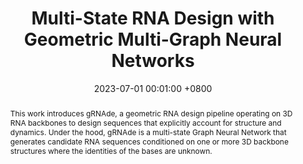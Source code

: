 ---
title:   Multi-State RNA Design with Geometric Multi-Graph Neural Networks       
date:           2023-07-01 00:01:00 +0800
selected:       false
pub:            "ICLR"
# pub_pre:        "Submitted to "
# pub_post:       'Under review.'
pub_last:       ' <span class="badge badge-pill badge-custom badge-success">Spotlight</span>'
pub_date:       "2025"

abstract: >-
   This work introduces gRNAde, a geometric RNA design pipeline operating on 3D RNA backbones to design sequences that explicitly account for structure and dynamics. Under the hood, gRNAde is a multi-state Graph Neural Network that generates candidate RNA sequences conditioned on one or more 3D backbone structures where the identities of the bases are unknown. 

cover:   assets/images/covers/rna.png
authors:
  - Chaitanya Joshi
  - Arian Jamasb
  - Ramon Vinas
  - Charles Harris
  - Simon Mathis
  - Pietro Lió
links:
  Paper: https://arxiv.org/abs/2305.14749
  Code: https://github.com/chaitjo/geometric-rna-design
---